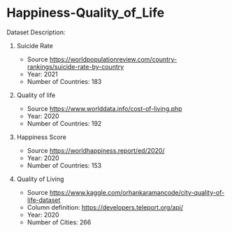 # Happiness-Quality_of_Life
Dataset Description:

1. Suicide Rate
   - Source https://worldpopulationreview.com/country-rankings/suicide-rate-by-country
   - Year: 2021
   - Number of Countries: 183
  
2. Quality of life
   - Source https://www.worlddata.info/cost-of-living.php
   - Year: 2020
   - Number of Countries: 192

3. Happiness Score
   - Source https://worldhappiness.report/ed/2020/
   - Year: 2020
   - Number of Countries: 153
  
4. Quality of Living 
   - Source https://www.kaggle.com/orhankaramancode/city-quality-of-life-dataset
   - Column definition: https://developers.teleport.org/api/
   - Year: 2020
   - Number of Cities: 266
